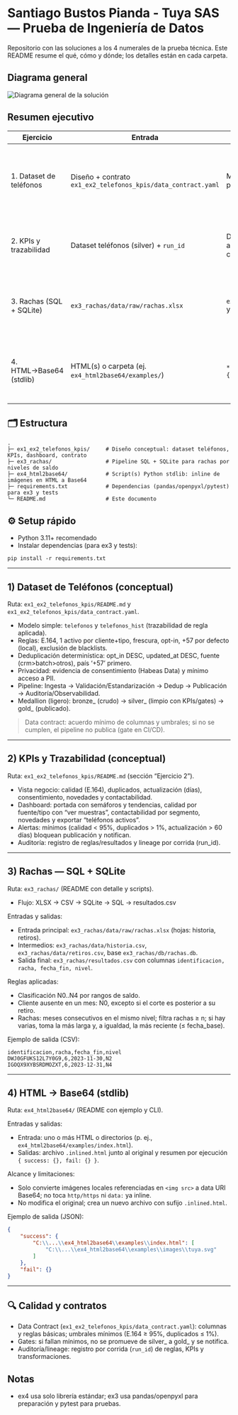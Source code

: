 # Santiago Bustos Pianda - Tuya SAS — Prueba de Ingeniería de Datos

Repositorio con las soluciones a los 4 numerales de la prueba técnica. Este README resume el qué, cómo y dónde; los detalles están en cada carpeta.

## Diagrama general

<picture>
	<source srcset="Documents/diagrama-final.png" type="image/png">
	<img alt="Diagrama general de la solución" src="Documents/diagrama-final.svg" />
</picture>

## Resumen ejecutivo

| Ejercicio | Entrada | Salida | Logro |
|---|---|---|---|
| 1. Dataset de teléfonos | Diseño + contrato `ex1_ex2_telefonos_kpis/data_contract.yaml` | Modelo y reglas listas para publicar (gold) | Dataset único, trazable y con calidad (E.164, frescura, opt-in) |
| 2. KPIs y trazabilidad | Dataset teléfonos (silver) + `run_id` | Dashboard con KPIs y alertas; auditoría por corrida | Veeduría simple con gates que bloquean si no hay mínimos |
| 3. Rachas (SQL + SQLite) | `ex3_rachas/data/raw/rachas.xlsx` | `ex3_rachas/resultados.csv` y `ex3_rachas/db/rachas.db` | Rachas por cliente según niveles N0..N4, fecha_base y n |
| 4. HTML→Base64 (stdlib) | HTML(s) o carpeta (ej. `ex4_html2base64/examples/`) | `*.inlined.html` + resumen `{ success, fail }` | Inline de imágenes locales sin tocar el original, 100% stdlib |

## 🗂️ Estructura

```
.
├─ ex1_ex2_telefonos_kpis/     # Diseño conceptual: dataset teléfonos, KPIs, dashboard, contrato
├─ ex3_rachas/                 # Pipeline SQL + SQLite para rachas por niveles de saldo
├─ ex4_html2base64/            # Script(s) Python stdlib: inline de imágenes en HTML a Base64
├─ requirements.txt            # Dependencias (pandas/openpyxl/pytest) para ex3 y tests
└─ README.md                   # Este documento
```

## ⚙️ Setup rápido
- Python 3.11+ recomendado
- Instalar dependencias (para ex3 y tests):
```
pip install -r requirements.txt
```

---

## 1) Dataset de Teléfonos (conceptual)
Ruta: `ex1_ex2_telefonos_kpis/README.md` y `ex1_ex2_telefonos_kpis/data_contract.yaml`.

- Modelo simple: `telefonos` y `telefonos_hist` (trazabilidad de regla aplicada).
- Reglas: E.164, 1 activo por cliente+tipo, frescura, opt-in, +57 por defecto (local), exclusión de blacklists.
- Deduplicación determinística: opt_in DESC, updated_at DESC, fuente (crm>batch>otros), país ‘+57’ primero.
- Privacidad: evidencia de consentimiento (Habeas Data) y mínimo acceso a PII.
- Pipeline: Ingesta → Validación/Estandarización → Dedup → Publicación → Auditoría/Observabilidad.
- Medallion (ligero): bronze_ (crudo) → silver_ (limpio con KPIs/gates) → gold_ (publicado).

> Data contract: acuerdo mínimo de columnas y umbrales; si no se cumplen, el pipeline no publica (gate en CI/CD).

---

## 2) KPIs y Trazabilidad (conceptual)
Ruta: `ex1_ex2_telefonos_kpis/README.md` (sección “Ejercicio 2”).

- Vista negocio: calidad (E.164), duplicados, actualización (días), consentimiento, novedades y contactabilidad.
- Dashboard: portada con semáforos y tendencias, calidad por fuente/tipo con “ver muestras”, contactabilidad por segmento, novedades y exportar “teléfonos activos”.
- Alertas: mínimos (calidad < 95%, duplicados > 1%, actualización > 60 días) bloquean publicación y notifican.
- Auditoría: registro de reglas/resultados y lineage por corrida (run_id).

---

## 3) Rachas — SQL + SQLite
Ruta: `ex3_rachas/` (README con detalle y scripts).

- Flujo: XLSX → CSV → SQLite → SQL → resultados.csv

Entradas y salidas:
- Entrada principal: `ex3_rachas/data/raw/rachas.xlsx` (hojas: historia, retiros).
- Intermedios: `ex3_rachas/data/historia.csv`, `ex3_rachas/data/retiros.csv`, base `ex3_rachas/db/rachas.db`.
- Salida final: `ex3_rachas/resultados.csv` con columnas `identificacion, racha, fecha_fin, nivel`.

Reglas aplicadas:
- Clasificación N0..N4 por rangos de saldo.
- Cliente ausente en un mes: N0, excepto si el corte es posterior a su retiro.
- Rachas: meses consecutivos en el mismo nivel; filtra rachas ≥ n; si hay varias, toma la más larga y, a igualdad, la más reciente (≤ fecha_base).

Ejemplo de salida (CSV):
```csv
identificacion,racha,fecha_fin,nivel
DWJ0GFUKS12L7Y0G9,6,2023-11-30,N2
IGOQX9XYBSRDMOZXT,6,2023-12-31,N4
```

---

## 4) HTML → Base64 (stdlib)
Ruta: `ex4_html2base64/` (README con ejemplo y CLI).

Entradas y salidas:
- Entrada: uno o más HTML o directorios (p. ej., `ex4_html2base64/examples/index.html`).
- Salidas: archivo `.inlined.html` junto al original y resumen por ejecución `{ success: {}, fail: {} }`.

Alcance y limitaciones:
- Solo convierte imágenes locales referenciadas en `<img src>` a data URI Base64; no toca `http/https` ni `data:` ya inline.
- No modifica el original; crea un nuevo archivo con sufijo `.inlined.html`.

Ejemplo de salida (JSON):
```json
{
	"success": {
		"C:\\...\\ex4_html2base64\\examples\\index.html": [
			"C:\\...\\ex4_html2base64\\examples\\images\\tuya.svg"
		]
	},
	"fail": {}
}
```

---

## 🔍 Calidad y contratos
- Data Contract (`ex1_ex2_telefonos_kpis/data_contract.yaml`): columnas y reglas básicas; umbrales mínimos (E.164 ≥ 95%, duplicados ≤ 1%).
- Gates: si fallan mínimos, no se promueve de silver_ a gold_ y se notifica.
- Auditoría/lineage: registro por corrida (`run_id`) de reglas, KPIs y transformaciones.

## Notas
- ex4 usa solo librería estándar; ex3 usa pandas/openpyxl para preparación y pytest para pruebas.
